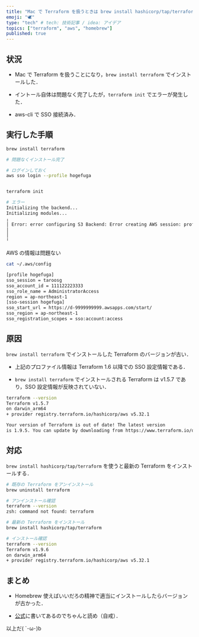 ```yaml
---
title: "Mac で Terraform を扱うときは brew install hashicorp/tap/terraform を使う"
emoji: "🕊️"
type: "tech" # tech: 技術記事 / idea: アイデア
topics: ["terraform", "aws", "homebrew"]
published: true
---
```


## 状況

- Mac で Terraform を扱うことになり，`brew install terraform` でインストールした．

- イントール自体は問題なく完了したが，`terraform init` でエラーが発生した．

- aws-cli で SSO 接続済み．

## 実行した手順

```bash
brew install terraform

# 問題なくインストール完了

# ログインしておく
aws sso login --profile hogefuga


terraform init

# エラー
Initializing the backend...
Initializing modules...
╷
│ Error: error configuring S3 Backend: Error creating AWS session: profile "hogefuga" is configured to use SSO but is missing required configuration: sso_region, sso_start_url
│
│
╵
```

AWS の情報は問題ない

```bash
cat ~/.aws/config

[profile hogefuga]
sso_session = taroosg
sso_account_id = 111122223333
sso_role_name = AdministratorAccess
region = ap-northeast-1
[sso-session hogefuga]
sso_start_url = https://d-9999999999.awsapps.com/start/
sso_region = ap-northeast-1
sso_registration_scopes = sso:account:access
```

## 原因

`brew install terraform` でインストールした Terraform のバージョンが古い．

- 上記のプロファイル情報は Terraform 1.6 以降での SSO 設定情報である．

- `brew install terraform` でインストールされる Terraform は v1.5.7 であり，SSO 設定情報が反映されていない．

```bash
terraform --version
Terraform v1.5.7
on darwin_arm64
+ provider registry.terraform.io/hashicorp/aws v5.32.1

Your version of Terraform is out of date! The latest version
is 1.9.5. You can update by downloading from https://www.terraform.io/downloads.html
```

## 対応

`brew install hashicorp/tap/terraform` を使うと最新の Terraform をインストールする．

```bash
# 既存の Terraform をアンインストール
brew uninstall terraform

# アンインストール確認
terraform --version
zsh: command not found: terraform

# 最新の Terraform をインストール
brew install hashicorp/tap/terraform

# インストール確認
terraform --version
Terraform v1.9.6
on darwin_arm64
+ provider registry.terraform.io/hashicorp/aws v5.32.1
```

## まとめ

- Homebrew 使えばいいだろの精神で適当にインストールしたらバージョンが古かった．

- [公式](https://developer.hashicorp.com/terraform/tutorials/aws-get-started/install-cli)に書いてあるのでちゃんと読め（自戒）．

以上だ( `･ω･)b
